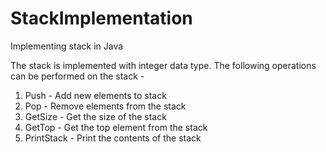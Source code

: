 # StackImplementation
Implementing stack in Java

The stack is implemented with integer data type. 
The following operations can be performed on the stack -
1. Push - Add new elements to stack 
2. Pop - Remove elements from the stack 
3. GetSize - Get the size of the stack 
4. GetTop - Get the top element from the stack 
5. PrintStack - Print the contents of the stack 
